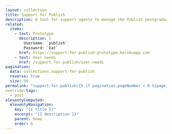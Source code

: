```yaml
---
layout: collection
title: Support for Publish
description: A tool for support agents to manage the Publish postgraduate teacher training service
related:
  items:
    - text: Prototype
      description: |
        Username: `publish`
        Password: `bat`
      href: https://support-for-publish-prototype.herokuapp.com
    - text: User needs
      href: /support-for-publish/user-needs
pagination:
  data: collections.support-for-publish
  reverse: true
  size: 50
permalink: "support-for-publish/{% if pagination.pageNumber > 0 %}page/{{ pagination.pageNumber + 1 }}{% endif %}/"
override:tags:
  - post
eleventyComputed:
  eleventyNavigation:
    key: "{{ title }}"
    excerpt: "{{ description }}"
    parent: home
    order: 6
---
```

